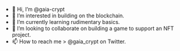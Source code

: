 - 👋 Hi, I’m @gaia-crypt
- 👀 I’m interested in building on the blockchain.
- 🌱 I’m currently learning rudimentary basics.
- 💞️ I’m looking to collaborate on building a game to support an NFT project.
- 📫 How to reach me > @gaia_crypt on Twitter. 

<!---
gaia-crypt/gaia-crypt is a ✨ special ✨ repository because its `README.md` (this file) appears on your GitHub profile.
You can click the Preview link to take a look at your changes.
--->
